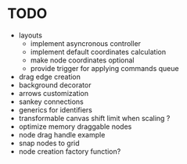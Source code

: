 # TODO

- layouts
  - implement asyncronous controller
  - implement default coordinates calculation
  - make node coordinates optional
  - provide trigger for applying commands queue
- drag edge creation
- background decorator
- arrows customization
- sankey connections
- generics for identifiers
- transformable canvas shift limit when scaling ?
- optimize memory draggable nodes
- node drag handle example
- snap nodes to grid
- node creation factory function?
